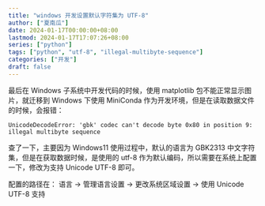 ```yaml
---
title: "windows 开发设置默认字符集为 UTF-8"
author: ["夏南瓜"]
date: 2024-01-17T00:00:00+08:00
lastmod: 2024-01-17T17:07:26+08:00
series: ["python"]
tags: ["python", "utf-8", "illegal-multibyte-sequence"]
categories: ["开发"]
draft: false
---
```


最后在 Windows 子系统中开发代码的时候，使用 matplotlib 包不能正常显示图片，就迁移到 Windows 下使用 MiniConda 作为开发环境，但是在读取数据文件的时候，会报错：

```shell
UnicodeDecodeError: 'gbk' codec can't decode byte 0x80 in position 9: illegal multibyte sequence
```

查了一下，主要因为 Windows11 使用过程中，默认的语言为 GBK2313 中文字符集，但是在获取数据时候，是使用的 utf-8 作为默认编码，所以需要在系统上配置一下，修改为支持 Unicode UTF-8 即可。

配置的路径在： 语言 -&gt; 管理语言设置 -&gt; 更改系统区域设置 -&gt; 使用 Unicode UTF-8 支持
